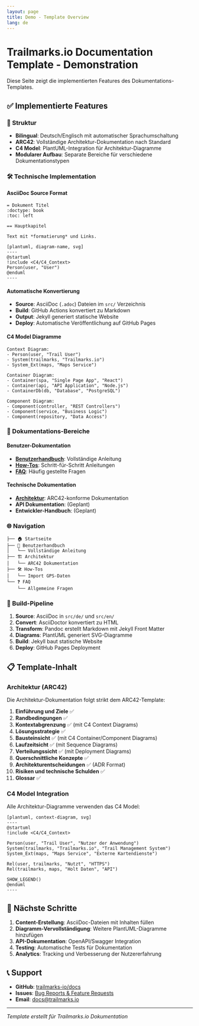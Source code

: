 ```yaml
---
layout: page
title: Demo - Template Overview
lang: de
---
```


# Trailmarks.io Documentation Template - Demonstration

Diese Seite zeigt die implementierten Features des Dokumentations-Templates.

## ✅ Implementierte Features

### 📁 Struktur
- **Bilingual**: Deutsch/Englisch mit automatischer Sprachumschaltung
- **ARC42**: Vollständige Architektur-Dokumentation nach Standard
- **C4 Model**: PlantUML-Integration für Architektur-Diagramme
- **Modularer Aufbau**: Separate Bereiche für verschiedene Dokumentationstypen

### 🛠️ Technische Implementation

#### AsciiDoc Source Format
```asciidoc
= Dokument Titel
:doctype: book
:toc: left

== Hauptkapitel

Text mit *formatierung* und Links.

[plantuml, diagram-name, svg]
----
@startuml
!include <C4/C4_Context>
Person(user, "User")
@enduml
----
```

#### Automatische Konvertierung
- **Source**: AsciiDoc (`.adoc`) Dateien im `src/` Verzeichnis
- **Build**: GitHub Actions konvertiert zu Markdown
- **Output**: Jekyll generiert statische Website
- **Deploy**: Automatische Veröffentlichung auf GitHub Pages

#### C4 Model Diagramme
```plantuml
Context Diagram:
- Person(user, "Trail User")
- System(trailmarks, "Trailmarks.io")
- System_Ext(maps, "Maps Service")

Container Diagram:
- Container(spa, "Single Page App", "React")
- Container(api, "API Application", "Node.js")
- ContainerDb(db, "Database", "PostgreSQL")

Component Diagram:
- Component(controller, "REST Controllers")
- Component(service, "Business Logic")
- Component(repository, "Data Access")
```

### 📖 Dokumentations-Bereiche

#### Benutzer-Dokumentation
- **[Benutzerhandbuch](../user-guide/)**: Vollständige Anleitung
- **[How-Tos](../howtos/)**: Schritt-für-Schritt Anleitungen
- **[FAQ](../faq/)**: Häufig gestellte Fragen

#### Technische Dokumentation
- **[Architektur](../architecture/)**: ARC42-konforme Dokumentation
- **API Dokumentation**: (Geplant)
- **Entwickler-Handbuch**: (Geplant)

### 🌐 Navigation

```
├── 🏠 Startseite
├── 📖 Benutzerhandbuch
│   └── Vollständige Anleitung
├── 🏗️ Architektur
│   └── ARC42 Dokumentation
├── 🛠️ How-Tos
│   └── Import GPS-Daten
└── ❓ FAQ
    └── Allgemeine Fragen
```

### 🔄 Build-Pipeline

1. **Source**: AsciiDoc in `src/de/` und `src/en/`
2. **Convert**: AsciiDoctor konvertiert zu HTML
3. **Transform**: Pandoc erstellt Markdown mit Jekyll Front Matter
4. **Diagrams**: PlantUML generiert SVG-Diagramme
5. **Build**: Jekyll baut statische Website
6. **Deploy**: GitHub Pages Deployment

## 📋 Template-Inhalt

### Architektur (ARC42)
Die Architektur-Dokumentation folgt strikt dem ARC42-Template:

1. **Einführung und Ziele** ✅
2. **Randbedingungen** ✅
3. **Kontextabgrenzung** ✅ (mit C4 Context Diagrams)
4. **Lösungsstrategie** ✅
5. **Bausteinsicht** ✅ (mit C4 Container/Component Diagrams)
6. **Laufzeitsicht** ✅ (mit Sequence Diagrams)
7. **Verteilungssicht** ✅ (mit Deployment Diagrams)
8. **Querschnittliche Konzepte** ✅
9. **Architekturentscheidungen** ✅ (ADR Format)
10. **Risiken und technische Schulden** ✅
11. **Glossar** ✅

### C4 Model Integration
Alle Architektur-Diagramme verwenden das C4 Model:

```asciidoc
[plantuml, context-diagram, svg]
----
@startuml
!include <C4/C4_Context>

Person(user, "Trail User", "Nutzer der Anwendung")
System(trailmarks, "Trailmarks.io", "Trail Management System")
System_Ext(maps, "Maps Service", "Externe Kartendienste")

Rel(user, trailmarks, "Nutzt", "HTTPS")
Rel(trailmarks, maps, "Holt Daten", "API")

SHOW_LEGEND()
@enduml
----
```

## 🚀 Nächste Schritte

1. **Content-Erstellung**: AsciiDoc-Dateien mit Inhalten füllen
2. **Diagramm-Vervollständigung**: Weitere PlantUML-Diagramme hinzufügen
3. **API-Dokumentation**: OpenAPI/Swagger Integration
4. **Testing**: Automatische Tests für Dokumentation
5. **Analytics**: Tracking und Verbesserung der Nutzererfahrung

## 📞 Support

- **GitHub**: [trailmarks-io/docs](https://github.com/trailmarks-io/docs)
- **Issues**: [Bug Reports & Feature Requests](https://github.com/trailmarks-io/docs/issues)
- **Email**: docs@trailmarks.io

---

*Template erstellt für Trailmarks.io Dokumentation*